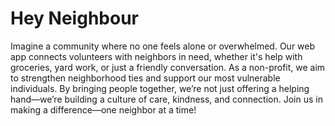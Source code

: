 # Hey Neighbour
Imagine a community where no one feels alone or overwhelmed. Our web app connects volunteers with neighbors in need, whether it's help with groceries, yard work, or just a friendly conversation. As a non-profit, we aim to strengthen neighborhood ties and support our most vulnerable individuals. By bringing people together, we’re not just offering a helping hand—we’re building a culture of care, kindness, and connection. Join us in making a difference—one neighbor at a time!
